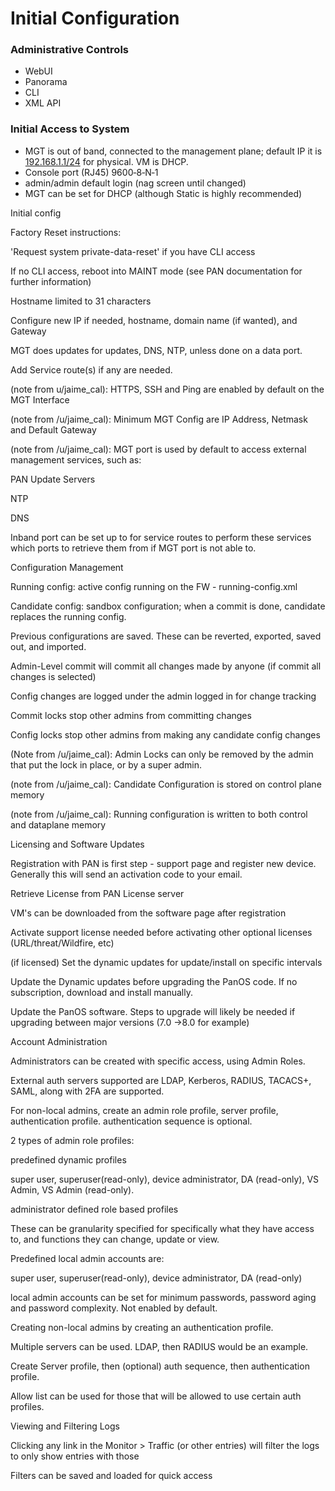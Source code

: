 # Initial Configuration

### Administrative Controls
* WebUI
* Panorama
* CLI
* XML API

### Initial Access to System
* MGT is out of band, connected to the management plane; default IP it is [192.168.1.1/24](https://192.168.1.1) for physical. VM is DHCP.
* Console port (RJ45) 9600‐8‐N‐1
* admin/admin default login (nag screen until changed)
* MGT can be set for DHCP (although Static is highly recommended)

Initial config

Factory Reset instructions:

'Request system private-data-reset' if you have CLI access

If no CLI access, reboot into MAINT mode (see PAN documentation for further information)

Hostname limited to 31 characters

Configure new IP if needed, hostname, domain name (if wanted), and Gateway

MGT does updates for updates, DNS, NTP, unless done on a data port.

Add Service route(s) if any are needed.

(note from u/jaime_cal): HTTPS, SSH and Ping are enabled by default on the MGT Interface

(note from /u/jaime_cal): Minimum MGT Config are IP Address, Netmask and Default Gateway

(note from /u/jaime_cal): MGT port is used by default to access external management services, such as:

PAN Update Servers

NTP

DNS

Inband port can be set up to for service routes to perform these services which ports to retrieve them from if MGT port is not able to.

Configuration Management

Running config: active config running on the FW - running-config.xml

Candidate config: sandbox configuration; when a commit is done, candidate replaces the running config.

Previous configurations are saved. These can be reverted, exported, saved out, and imported.

Admin-Level commit will commit all changes made by anyone (if commit all changes is selected)

Config changes are logged under the admin logged in for change tracking

Commit locks stop other admins from committing changes

Config locks stop other admins from making any candidate config changes

(Note from /u/jaime_cal): Admin Locks can only be removed by the admin that put the lock in place, or by a super admin.

(note from /u/jaime_cal): Candidate Configuration is stored on control plane memory

(note from /u/jaime_cal): Running configuration is written to both control and dataplane memory

​Licensing and Software Updates

Registration with PAN is first step - support page and register new device. Generally this will send an activation code to your email.

Retrieve License from PAN License server

VM's can be downloaded from the software page after registration

Activate support license needed before activating other optional licenses (URL/threat/Wildfire, etc)

(if licensed) Set the dynamic updates for update/install on specific intervals

Update the Dynamic updates before upgrading the PanOS code. If no subscription, download and install manually.

Update the PanOS software. Steps to upgrade will likely be needed if upgrading between major versions (7.0 ->8.0 for example)

​Account Administration

Administrators can be created with specific access, using Admin Roles.

External auth servers supported are LDAP, Kerberos, RADIUS, TACACS+, SAML, along with 2FA are supported.

For non-local admins, create an admin role profile, server profile, authentication profile. authentication sequence is optional.

2 types of admin role profiles:

predefined dynamic profiles

super user, superuser(read-only), device administrator, DA (read-only), VS Admin, VS Admin (read-only).

administrator defined role based profiles

These can be granularity specified for specifically what they have access to, and functions they can change, update or view.

Predefined local admin accounts are:

super user, superuser(read-only), device administrator, DA (read-only)

local admin accounts can be set for minimum passwords, password aging and password complexity. Not enabled by default.

Creating non-local admins by creating an authentication profile.

Multiple servers can be used. LDAP, then RADIUS would be an example.

Create Server profile, then (optional) auth sequence, then authentication profile.

Allow list can be used for those that will be allowed to use certain auth profiles.

Viewing and Filtering Logs

Clicking any link in the Monitor > Traffic (or other entries) will filter the logs to only show entries with those

Filters can be saved and loaded for quick access
